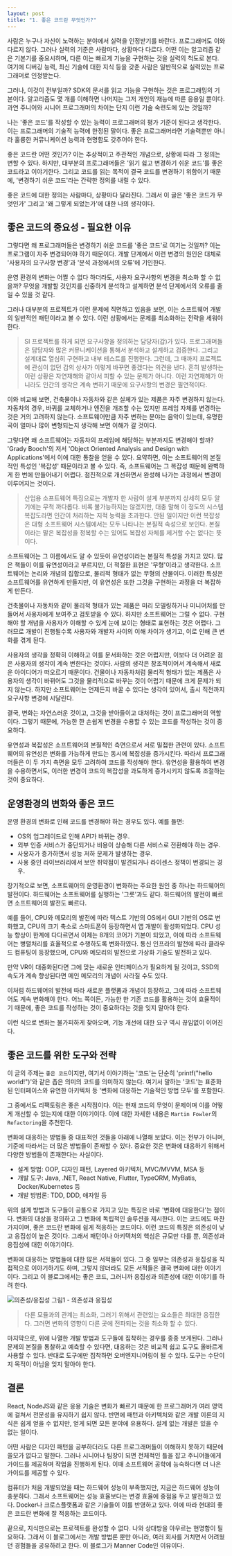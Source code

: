 ```yaml
---
layout: post
title: "1. 좋은 코드란 무엇인가?"
---
```


사람은 누구나 자신이 노력하는 분야에서 실력을 인정받기를 바란다. 프로그래머도 이와 다르지 않다. 그러나 실력의 기준은 사람마다, 상황마다 다르다. 어떤 이는 알고리즘 같은 기본기를 중요시하며, 다른 이는 빠르게 기능을 구현하는 것을 실력의 척도로 본다. 여기에 디버깅 능력, 최신 기술에 대한 지식 등을 갖춘 사람은 일반적으로 실력있는 프로그래머로 인정받는다.

그러나, 이것이 전부일까? SDK의 문서를 읽고 기능을 구현하는 것은 프로그래밍의 기본이다. 알고리즘도 몇 개를 이해하면 나머지는 그저 개인의 재능에 따른 응용일 뿐이다. 과연 주니어와 시니어 프로그래머의 차이는 단지 이런 기술 숙련도에 있는 것일까?

나는 '좋은 코드'를 작성할 수 있는 능력이 프로그래머의 평가 기준이 된다고 생각한다. 이는 프로그래머의 기술적 능력에 한정된 말이다. 좋은 프로그래머라면 기술력뿐만 아니라 훌륭한 커뮤니케이션 능력과 현명함도 갖추어야 한다.

좋은 코드란 어떤 것인가? 이는 추상적이고 주관적인 개념으로, 상황에 따라 그 정의는 변할 수 있다. 하지만, 대부분의 프로그래머들은 '읽기 쉽고 변경하기 쉬운 코드'를 좋은 코드라고 이야기한다. 그리고 코드를 읽는 목적이 결국 코드를 변경하기 위함이기 때문에, '변경하기 쉬운 코드'라는 간략한 정의를 내릴 수 있다.

좋은 코드에 대한 정의는 사람마다, 상황마다 달라진다. 그래서 이 글은 '좋은 코드가 무엇인가' 그리고 '왜 그렇게 되었는가'에 대한 나의 생각이다.

## 좋은 코드의 중요성 - 필요한 이유

그렇다면 왜 프로그래머들은 변경하기 쉬운 코드를 '좋은 코드'로 여기는 것일까? 이는 프로그램이 자주 변경되어야 하기 때문이다. 개발 단계에서 이런 변경의 원인은 대체로 '사용자의 요구사항 변경'과 '분석 과정에서의 오류'에 기인한다.

운영 환경의 변화는 어쩔 수 없다 하더라도, 사용자 요구사항의 변경을 최소화 할 수 없을까? 무엇을 개발할 것인지를 신중하게 분석하고 설계하면 분석 단계에서의 오류를 줄일 수 있을 것 같다.

그러나 대부분의 프로젝트가 이런 문제에 직면하고 있음을 보면, 이는 소프트웨어 개발의 일반적인 패턴이라고 볼 수 있다. 이런 상황에서는 문제를 최소화하는 전략을 세워야 한다.

> SI 프로젝트를 하게 되면 요구사항을 정의하는 담당자(갑)가 있다.
> 프로그래머들은 담당자와 많은 커뮤니케이션을 통해서 분석하고 설계하고 검증한다.
> 그리고 설계대로 열심히 구현하고 내부 테스트를 진행한다.
> 그런데, 그 때까지 프로젝트에 관심이 없던 갑의 상사가 이렇게 바꾸면 좋겠다는 의견을 낸다.
> 흔히 발생하는 이런 상황은 자연재해와 같아서 피할 수 있는 문제가 아니다.
> 이런 자연재해가 아니라도 인간의 생각은 계속 변하기 때문에 요구사항의 변경은 필연적이다.

이와 비교해 보면, 건축물이나 자동차와 같은 실체가 있는 제품은 자주 변경하지 않는다. 자동차의 경우, 바퀴를 교체하거나 엔진을 개조할 수는 있지만 프레임 자체를 변경하는 것은 거의 고려하지 않는다. 소프트웨어만큼 자주 변하는 분야는 음악이 있는데, 유명한 곡이 얼마나 많이 변형되는지 생각해 보면 이해가 갈 것이다.

그렇다면 왜 소프트웨어는 자동차의 프레임에 해당하는 부분까지도 변경해야 할까? 'Grady Booch'의 저서 'Object Oriented Analysis and Design with Applications'에서 이에 대한 통찰을 얻을 수 있다. 요약하면, 이는 소프트웨어의 본질적인 특성인 '복잡성' 때문이라고 볼 수 있다. 즉, 소프트웨어는 그 복잡성 때문에 완벽하게 한 번에 만들어내기 어렵다. 점진적으로 개선하면서 완성해 나가는 과정에서 변경이 이루어지는 것이다.

> 산업용 소프트웨어 특징으로는 개발자 한 사람이 설계 부분까지 상세히 모두 알기에는 무척 까다롭다.
> 비록 불가능하지는 않겠지만, 대충 말해 이 정도의 시스템 복잡도라면 인간이 처리하는 지적 능력을 초과한다.
> 안된 일이지만 이런 복잡성은 대형 소프트웨어 시스템에서는 모두 나타나는 본질적 속성으로 보인다.
> 본질이라는 말은 복잡성을 정복할 수는 있어도 복잡성 자체를 제거할 수는 없다는 뜻이다.

소프트웨어는 그 이름에서도 알 수 있듯이 유연성이라는 본질적 특성을 가지고 있다. 많은 책들이 이를 유연성이라고 부르지만, 더 적절한 표현은 '무형'이라고 생각한다. 소프트웨어는 논리와 개념의 집합으로, 물리적 형태가 없는 무형의 산물이다. 이러한 특성은 소프트웨어를 유연하게 만들지만, 이 유연성은 또한 그것을 구현하는 과정을 더 복잡하게 만든다.

건축물이나 자동차와 같이 물리적 형태가 있는 제품은 미리 모델링하거나 미니어처를 만들어서 사용자에게 보여주고 검토받을 수 있다. 하지만 소프트웨어는 그럴 수 없다. 구현해야 할 개념을 사용자가 이해할 수 있게 눈에 보이는 형태로 표현하는 것은 어렵다. 그러므로 개발이 진행될수록 사용자와 개발자 사이의 이해 차이가 생기고, 이로 인해 큰 변화를 겪게 된다.

사용자의 생각을 정확히 이해하고 이를 문서화하는 것은 어렵지만, 이보다 더 어려운 점은 사용자의 생각이 계속 변한다는 것이다. 사람의 생각은 창조적이어서 계속해서 새로운 아이디어가 떠오르기 때문이다. 건물이나 자동차처럼 물리적 형태가 있는 제품은 사용자의 생각이 바뀌어도 그것을 물리적으로 바꾸는 것이 어렵기 때문에 크게 문제가 되지 않는다. 하지만 소프트웨어는 언제든지 바꿀 수 있다는 생각이 있어서, 출시 직전까지 요구사항 변경에 시달린다.

결국, 변화는 자연스러운 것이고, 그것을 받아들이고 대처하는 것이 프로그래머의 역할이다. 그렇기 때문에, 가능한 한 손쉽게 변경을 수용할 수 있는 코드를 작성하는 것이 중요하다.

유연성과 복잡성은 소프트웨어의 본질적인 측면으로서 서로 밀접한 관련이 있다. 소프트웨어의 유연성은 변화를 가능하게 만드는 동시에 복잡성을 증가시킨다. 따라서 프로그래머들은 이 두 가지 측면을 모두 고려하여 코드를 작성해야 한다. 유연성을 활용하여 변경을 수용하면서도, 이러한 변경이 코드의 복잡성을 과도하게 증가시키지 않도록 조절하는 것이 중요하다.

## 운영환경의 변화와 좋은 코드

운영 환경의 변화로 인해 코드를 변경해야 하는 경우도 있다. 예를 들면:

- OS의 업그레이드로 인해 API가 바뀌는 경우.
- 외부 인증 서비스가 중단되거나 비용이 상승해 다른 서비스로 전환해야 하는 경우.
- 사용자가 증가하면서 성능 저하 문제가 발생하는 경우.
- 사용 중인 라이브러리에서 보안 취약점이 발견되거나 라이센스 정책이 변경되는 경우.

장기적으로 보면, 소프트웨어의 운영환경이 변화하는 주요한 원인 중 하나는 하드웨어의 발전이다. 하드웨어는 소프트웨어를 실행하는 '그릇'과도 같다. 하드웨어의 발전이 빠르면 소프트웨어의 발전도 빠르다.

예를 들어, CPU와 메모리의 발전에 따라 텍스트 기반의 OS에서 GUI 기반의 OS로 변화했고, CPU의 크기 축소로 스마트폰이 등장하면서 앱 개발이 활성화되었다. CPU 성능 향상이 한계에 다다르면서 이제는 8개의 코어가 기본이 되었고, 이에 따라 소프트웨어는 병렬처리를 효율적으로 수행하도록 변화하였다. 통신 인프라의 발전에 따라 클라우드 컴퓨팅이 등장했으며, CPU와 메모리의 발전으로 가상화 기술도 발전하고 있다.

만약 VR이 대중화된다면 그에 맞는 새로운 인터페이스가 필요하게 될 것이고, SSD의 속도가 계속 향상된다면 메인 메모리의 개념이 사라질 수도 있다.

이처럼 하드웨어의 발전에 따라 새로운 플랫폼과 개념이 등장하고, 그에 따라 소프트웨어도 계속 변화해야 한다. 어느 쪽이든, 가능한 한 기존 코드를 활용하는 것이 효율적이기 때문에, 좋은 코드를 작성하는 것이 중요하다는 것을 잊지 말아야 한다.

이런 식으로 변화는 불가피하게 찾아오며, 기능 개선에 대한 요구 역시 끊임없이 이어진다.

## 좋은 코드를 위한 도구와 전략

이 글의 주제는 `좋은 코드`이지만, 여기서 이야기하는 '코드'는 단순히 'printf("hello world!")'와 같은 좁은 의미의 코드를 의미하지 않는다. 여기서 말하는 '코드'는 표준화된 인터페이스와 유연한 아키텍처 등 '변화에 대응하는 기술적인 방법 모두'를 포함한다.

그 중에서도 리팩토링은 좋은 시작점이다. 이는 현재 코드의 무엇이 문제이며 이를 어떻게 개선할 수 있는지에 대한 이야기이다. 이에 대한 자세한 내용은 `Martin Fowler`의 `Refactoring`을 추천한다.

변화에 대응하는 방법들 중 대표적인 것들을 아래에 나열해 보았다. 이는 전부가 아니며, 기준에 따라서는 더 많은 방법들이 존재할 수 있다. 중요한 것은 변화에 대응하기 위해서 다양한 방법들이 존재한다는 사실이다.

- 설계 방법: OOP, 디자인 패턴, Layered 아키텍처, MVC/MVVM, MSA 등
- 개발 도구: Java, .NET, React Native, Flutter, TypeORM, MyBatis, Docker/Kubernetes 등
- 개발 방법론: TDD, DDD, 애자일 등

위의 설계 방법과 도구들이 공통으로 가지고 있는 특징은 바로 '변화에 대응한다'는 점이다. 변화의 대상을 정의하고 그 변화에 독립적인 솔루션을 제시한다. 이는 코드에도 마찬가지이며, 좋은 코드란 변화에 쉽게 적응하는 코드이다. 이런 코드의 특징은 의존성이 낮고 응집성이 높은 것이다. 그래서 패턴이나 아키텍처의 핵심은 규모만 다를 뿐, 의존성과 응집성에 대한 이야기이다.

변화에 대응하는 방법들에 대한 많은 서적들이 있다. 그 중 일부는 의존성과 응집성을 직접적으로 이야기하기도 하며, 그렇지 않더라도 모든 서적들은 결국 변화에 대한 이야기이다. 그리고 이 블로그에서는 좋은 코드, 그러니까 응집성과 의존성에 대한 이야기를 하려 한다.

![의존성/응집성](/assets/refs/cohesion-coupling.png)
그림1 - 의존성과 응집성
> 다른 모듈과의 관계는 최소화, 그러기 위해서 관련있는 요소들은 최대한 응집한다.
> 그러면 변화의 영향이 다른 곳에 전파되는 것을 최소화 할 수 있다.

마지막으로, 위에 나열한 개발 방법과 도구들에 집착하는 경우를 종종 보게된다. 그러나 문제의 본질을 통찰하고 예측할 수 있다면, 대응하는 것은 비교적 쉽고 도구도 올바르게 사용할 수 있다. 반대로 도구에만 집착하면 오버엔지니어링이 될 수 있다. 도구는 수단이지 목적이 아님을 잊지 말아야 한다.

## 결론

React, NodeJS와 같은 응용 기술은 변화가 빠르기 때문에 한 프로그래머가 여러 영역에 걸쳐서 전문성을 유지하기 쉽지 않다. 반면에 패턴과 아키텍처와 같은 개발 이론의 지식은 쉽게 얻을 수 없지만, 얻게 되면 모든 분야에 유용하다. 설계 없는 개발은 있을 수 없는 일이다.

어떤 사람은 디자인 패턴을 공부하더라도 다른 프로그래머들이 이해하지 못하기 때문에 쓸모가 없다고 말한다. 그러나 시니어나 팀장이 되면 전체적인 틀을 잡고 주니어들에게 가이드를 제공하며 작업을 진행하게 된다. 이때 소프트웨어 공학에 능숙하다면 더 나은 가이드를 제공할 수 있다.

컴퓨터가 처음 개발되었을 때는 하드웨어 성능이 부족했지만, 지금은 하드웨어 성능이 충분하다. 그래서 소프트웨어는 성능 효율보다는 변경 효율에 중점을 두고 발전하고 있다. Docker나 크로스플랫폼과 같은 기술들이 이를 반영하고 있다. 이에 따라 현대의 좋은 코드란 변화에 잘 적응하는 코드이다.

끝으로, 지식만으로는 프로젝트를 완성할 수 없다. 나와 상대방을 아우르는 현명함이 필요하다. 그래서 이 블로그에서는 개발 방법론 뿐만 아니라, 여러 회사를 거치면서 어려웠던 경험들을 공유하려고 한다. 이 블로그가 Manner Code인 이유이다.
